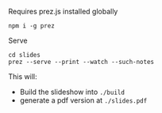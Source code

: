 Requires prez.js installed globally

```
npm i -g prez
```

Serve

```
cd slides
prez --serve --print --watch --such-notes
```

This will:
 - Build the slideshow into `./build`
 - generate a pdf version at `./slides.pdf`
